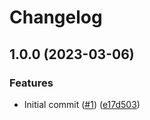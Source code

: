 # Changelog

## 1.0.0 (2023-03-06)


### Features

* Initial commit ([#1](https://github.com/cloudandthings/terraform-aws-s3-bucket-replication/issues/1)) ([e17d503](https://github.com/cloudandthings/terraform-aws-s3-bucket-replication/commit/e17d50349c7e5a785689b6e4bc47d1b7a8374b61))
